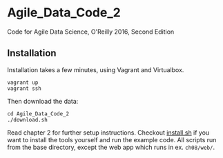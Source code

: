 # Agile_Data_Code_2
Code for Agile Data Science, O'Reilly 2016, Second Edition

## Installation

Installation takes a few minutes, using Vagrant and Virtualbox.

```
vagrant up
vagrant ssh
```

Then download the data:

```
cd Agile_Data_Code_2
./download.sh
```

Read chapter 2 for further setup instructions.  Checkout [install.sh](install.sh) if you want to install the tools yourself and run the example code. All scripts run from the base directory, except the web app which runs in ex. `ch08/web/`.
